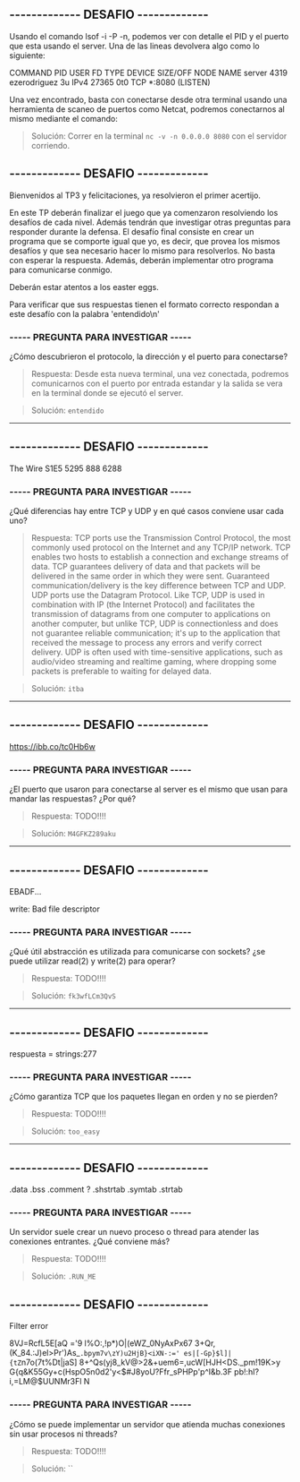 ## ------------- DESAFIO -------------
Usando el comando lsof -i -P -n, podemos ver con detalle el PID y el puerto que esta usando el server. Una de las lineas devolvera algo como lo siguiente:

COMMAND   PID  USER            FD  TYPE  DEVICE  SIZE/OFF  NODE  NAME
server    4319 ezerodriguez    3u  IPv4  27365      0t0    TCP   *:8080 (LISTEN)

Una vez encontrado, basta con conectarse desde otra terminal usando una herramienta de  scaneo de puertos como Netcat, podremos conectarnos al mismo mediante el comando:

> Solución: Correr en la terminal `nc -v -n 0.0.0.0 8080` con el servidor corriendo.

## ------------- DESAFIO -------------
Bienvenidos al TP3 y felicitaciones, ya resolvieron el primer acertijo.

En este TP deberán finalizar el juego que ya comenzaron resolviendo los desafíos de cada nivel.
Además tendrán que investigar otras preguntas para responder durante la defensa.
El desafío final consiste en crear un programa que se comporte igual que yo, es decir, que provea los mismos desafíos y que sea necesario hacer lo mismo para resolverlos. No basta con esperar la respuesta.
Además, deberán implementar otro programa para comunicarse conmigo.

Deberán estar atentos a los easter eggs.

Para verificar que sus respuestas tienen el formato correcto respondan a este desafío con la palabra 'entendido\n'


### ----- PREGUNTA PARA INVESTIGAR -----
¿Cómo descubrieron el protocolo, la dirección y el puerto para conectarse?

> Respuesta: Desde esta nueva terminal, una vez conectada, podremos comunicarnos con el puerto por entrada estandar y la salida se vera en la terminal donde se ejecutó el server.

> Solución: `entendido`

---

## ------------- DESAFIO -------------
The Wire S1E5
5295 888 6288


### ----- PREGUNTA PARA INVESTIGAR -----
¿Qué diferencias hay entre TCP y UDP y en qué casos conviene usar cada uno?

> Respuesta: TCP ports use the Transmission Control Protocol, the most commonly used protocol on the Internet and any TCP/IP network. TCP enables two hosts to establish a connection and exchange streams of data. TCP guarantees delivery of data and that packets will be delivered in the same order in which they were sent. Guaranteed communication/delivery is the key difference between TCP and UDP. UDP ports use the Datagram Protocol. Like TCP, UDP is used in combination with IP (the Internet Protocol) and facilitates the transmission of datagrams from one computer to applications on another computer, but unlike TCP, UDP is connectionless and does not guarantee reliable communication; it's up to the application that received the message to process any errors and verify correct delivery. UDP is often used with time-sensitive applications, such as audio/video streaming and realtime gaming, where dropping some packets is preferable to waiting for delayed data.

> Solución: `itba`

---

## ------------- DESAFIO -------------
https://ibb.co/tc0Hb6w


### ----- PREGUNTA PARA INVESTIGAR -----
¿El puerto que usaron para conectarse al server es el mismo que usan para mandar las respuestas? ¿Por qué?

> Respuesta: TODO!!!!

> Solución: `M4GFKZ289aku`

---

## ------------- DESAFIO -------------
EBADF...

write: Bad file descriptor

### ----- PREGUNTA PARA INVESTIGAR -----
¿Qué útil abstracción es utilizada para comunicarse con sockets? ¿se puede utilizar read(2) y write(2) para operar?

> Respuesta: TODO!!!!

> Solución: `fk3wfLCm3QvS`

---

## ------------- DESAFIO -------------
respuesta = strings:277


### ----- PREGUNTA PARA INVESTIGAR -----
¿Cómo garantiza TCP que los paquetes llegan en orden y no se pierden?

> Respuesta: TODO!!!!

> Solución: `too_easy`

--- 

## ------------- DESAFIO -------------
.data .bss .comment ? .shstrtab .symtab .strtab


### ----- PREGUNTA PARA INVESTIGAR -----
Un servidor suele crear un nuevo proceso o thread para atender las conexiones entrantes. ¿Qué conviene más?

> Respuesta: TODO!!!!

> Solución: `.RUN_ME`

## ------------- DESAFIO -------------
Filter error

8VJ=RcfL5E[aQ ='9 l%O\:,\!p*)O|(eWZ_0NyAxPx67 3+Qr,(K_84.:J)el>Pr')As_`.bpym7v\zY)u2HjB}<iXN-:=' es|[-Gp}$l]|{tZ`n7o(7t%Dt|jaS] 8$+%#es-C8Br Z$^Qs(yj8_kV@>2&+uem6=,ucW[HJH<DS._pm!19K>y G{q&K55Gy+c(HspO5n0d2'y<$#J8yoU?Ffr_sPHPp'p^I&b.3F pb!:hI?i,=LM@$UUNMr3Fl N

### ----- PREGUNTA PARA INVESTIGAR -----
¿Cómo se puede implementar un servidor que atienda muchas conexiones sin usar procesos ni threads?

> Respuesta: TODO!!!!

> Solución: ``


<!-- Respuestas so far:
nc 0.0.0.0 8080

entendido
itba
M4GFKZ289aku
fk3wfLCm3QvS
too_easy
.RUN_ME

 -->